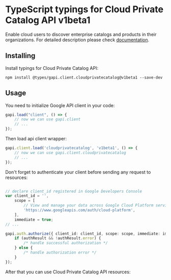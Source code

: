# TypeScript typings for Cloud Private Catalog API v1beta1
Enable cloud users to discover enterprise catalogs and products in their organizations.
For detailed description please check [documentation](https://cloud.google.com/private-catalog/).

## Installing

Install typings for Cloud Private Catalog API:
```
npm install @types/gapi.client.cloudprivatecatalog@v1beta1 --save-dev
```

## Usage

You need to initialize Google API client in your code:
```typescript
gapi.load("client", () => { 
    // now we can use gapi.client
    // ... 
});
```

Then load api client wrapper:
```typescript
gapi.client.load('cloudprivatecatalog', 'v1beta1', () => {
    // now we can use gapi.client.cloudprivatecatalog
    // ... 
});
```

Don't forget to authenticate your client before sending any request to resources:
```typescript

// declare client_id registered in Google Developers Console
var client_id = '',
    scope = [     
        // View and manage your data across Google Cloud Platform services
        'https://www.googleapis.com/auth/cloud-platform',
    ],
    immediate = true;
// ...

gapi.auth.authorize({ client_id: client_id, scope: scope, immediate: immediate }, authResult => {
    if (authResult && !authResult.error) {
        /* handle successful authorization */
    } else {
        /* handle authorization error */
    }
});            
```

After that you can use Cloud Private Catalog API resources:

```typescript
```
